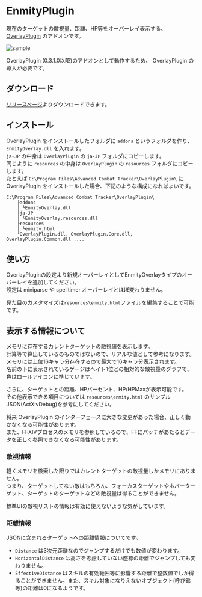 # EnmityPlugin

現在のターゲットの敵視量、距離、HP等をオーバーレイ表示する、[OverlayPlugin](https://github.com/RainbowMage/OverlayPlugin) のアドオンです。 

![sample](https://raw.githubusercontent.com/xtuaok/ACT_EnmityPlugin/master/sample.png) 

OverlayPlugin (0.3.1.0以降)のアドオンとして動作するため、 OverlayPlugin の導入が必要です。

## ダウンロード

[リリースページ](https://github.com/xtuaok/ACT_EnmityPlugin/releases/latest)よりダウンロードできます。

## インストール

OverlayPlugin をインストールしたフォルダに `addons` というフォルダを作り、`EnmityOverlay.dll` を入れます。   
`ja-JP` の中身は `OverlayPlugin` の `ja-JP` フォルダにコピーします。  
同じように `resources` の中身は `OverlayPlugin` の `resources` フォルダにコピーします。  
たとえば `C:\Program Files\Advanced Combat Tracker\OverlayPlugin\` に OverlayPlugin をインストールした場合、下記のような構成になればよいです。
```
C:\Program Files\Advanced Combat Tracker\OverlayPlugin\
    ├addons
    │ └EnmityOverlay.dll
    ├ja-JP
    │ └EnmityOverlay.resources.dll
    ├resources
    │ └enmity.html
    └OverlayPlugin.dll, OverlayPlugin.Core.dll, OverlayPlugin.Common.dll ....
```

## 使い方

OverlayPluginの設定より新規オーバーレイとしてEnmityOverlayタイプのオーバーレイを追加してください。  
設定は miniparse や spelltimer オーバーレイとほぼ変わりません。  

見た目のカスタマイズは`resources\enmity.html`ファイルを編集することで可能です。  

## 表示する情報について

メモリに存在するカレントターゲットの敵視値を表示します。  
計算等で算出しているのものではないので、リアルな値として参考になります。   
メモリには上位16キャラ分存在するので最大で16キャラ分表示されます。  
名前の下に表示されているゲージはヘイト1位との相対的な敵視量のグラフで、色はロールアイコンに準じています。

さらに、ターゲットとの距離、HPパーセント、HP/HPMaxが表示可能です。  
その他表示できる項目については `resources\enmity.html` のサンプルJSON(ActXivDebug)を参考にしてください。  

将来 OverlayPlugin のインターフェースに大きな変更があった場合、正しく動かなくなる可能性があります。  
また、FFXIVプロセスのメモリを参照しているので、FFにパッチがあたるとデータを正しく参照できなくなる可能性があります。  

### 敵視情報

軽くメモリを検索した限りではカレントターゲットの敵視量しかメモリにありません。  
つまり、ターゲットしてない敵はもちろん、フォーカスターゲットやホバーターゲット、ターゲットのターゲットなどの敵視量は得ることができません。

標準UIの敵視リストの情報は有効に使えないような気がしています。  

### 距離情報

JSONに含まれるターゲットへの距離情報についてです。

* `Distance` は3次元距離なのでジャンプするだけでも数値が変わります。
* `HorizontalDistance` は高さを考慮していない座標の距離でジャンプしても変わりません。
* `EffectiveDistance` はスキルの有効範囲等に影響する距離で整数値でしか得ることができません。また、スキル対象になりえないオブジェクト(呼び鈴等)の距離は0になるようです。
